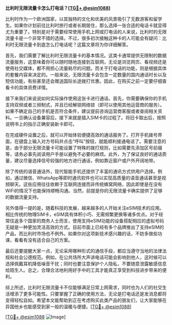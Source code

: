 **比利时无限流量卡怎么打电话？[[TG💪+ @esim1088](https://t.me/s/esim1088)]**

比利时作为一个欧洲国家，以其独特的文化和优美的风景吸引了无数游客和留学生。如果你计划前往比利时旅行或者长期居住，那么选择一张合适的电话卡就显得尤为重要了。特别是对于需要经常使用手机上网或打电话的人来说，比利时的无限流量卡是一个非常不错的选择。不过，很多初次接触这种卡的人可能会有疑问：比利时无限流量卡到底怎么打电话呢？这篇文章将为你详细解答。

首先，我们需要了解比利时无限流量卡的基本情况。这类卡通常提供无限制的数据流量服务，这意味着你可以随时随地连接到互联网，无论是浏览网页、看视频还是使用社交媒体，都不用担心流量耗尽的问题。而关于打电话的功能，则是根据具体的套餐内容来决定的。一般来说，无限流量卡会包含一定数量的国内通话时长以及短信功能，有些甚至还会赠送国际长途拨打优惠。因此，在购买之前一定要仔细查看卡的具体资费详情。

接下来我们来说说如何实际操作使用这张卡进行通话。首先，你需要确保你的手机支持双频或者三频制式，并且已经解锁网络锁（即可以使用其他运营商的服务）。如果不确定自己的手机是否符合条件，建议提前咨询运营商客服或者查阅相关资料。一旦确认设备兼容后，接下来就是插入SIM卡的过程了。将旧卡取出后，按照说明书上的指示正确安装新卡即可。

在完成硬件设置之后，就可以开始体验便捷高效的通话服务了。打开手机拨号界面，在键盘上输入对方号码并点击“呼叫”按钮，就能顺利接通电话了。需要注意的是，由于部分无限流量卡可能设置了特殊的拨打规则，比如需要先添加区号前缀等，请务必事先阅读用户手册以避免不必要的麻烦。此外，为了保证良好的通话质量，建议尽量选择信号较强的地方进行通话，例如靠近窗户或户外开阔地带。

除了传统的语音通话外，现代智能手机还提供了丰富的通讯方式供用户选择。例如，通过微信、WhatsApp等即时通讯软件也可以实现高质量的语音通话甚至是视频聊天。这些应用往往依赖于互联网连接而非传统蜂窝网络，因此即使是在没有WiFi的情况下也能保持顺畅沟通。当然，前提是你的无限流量卡确实提供了足够的数据流量支持。

另外值得一提的是，随着科技的发展，越来越多的人开始关注eSIM技术的应用。相比传统的物理SIM卡，eSIM具有体积小巧、无需频繁更换等诸多优点。对于经常往返多个国家的商务人士而言，使用支持eSIM功能的设备搭配相应的虚拟号码无疑是一种更加灵活高效的方式。目前市面上已经有多个品牌推出了支持eSIM的产品，而比利时市场也不例外。如果你对这项新技术感兴趣的话，不妨多做些功课，看看有没有适合自己的方案。

最后还要提醒大家一点，无论采用哪种形式的通信手段，都应当遵守当地的法律法规和社会公德规范。例如，在公共场所大声讲电话可能会影响到他人，这时候可以选择佩戴耳机降低噪音干扰；同时也要注意保护个人隐私，不要随意泄露敏感信息给陌生人。总之，合理合法地利用好手中的工具才能真正享受到科技进步带来的便利。

综上所述，比利时无限流量卡不仅能够满足日常上网需求，同时也为人们的社交生活增添了更多可能性。只要掌握了正确的使用方法，无论是打电话还是发消息都将变得轻松自如。希望本文能帮助到正在考虑购买此类产品的朋友们，让大家能够在异国他乡也能感受到家一般的温暖与便捷。[[TG💪+ @esim1088](https://t.me/s/esim1088)] 

[[TG💪+ @esim1088](https://t.me/s/esim1088) ![Image](https://i.postimg.cc/4NQfJmqS/Snipaste-2025-05-13-00-14-12.png)]
